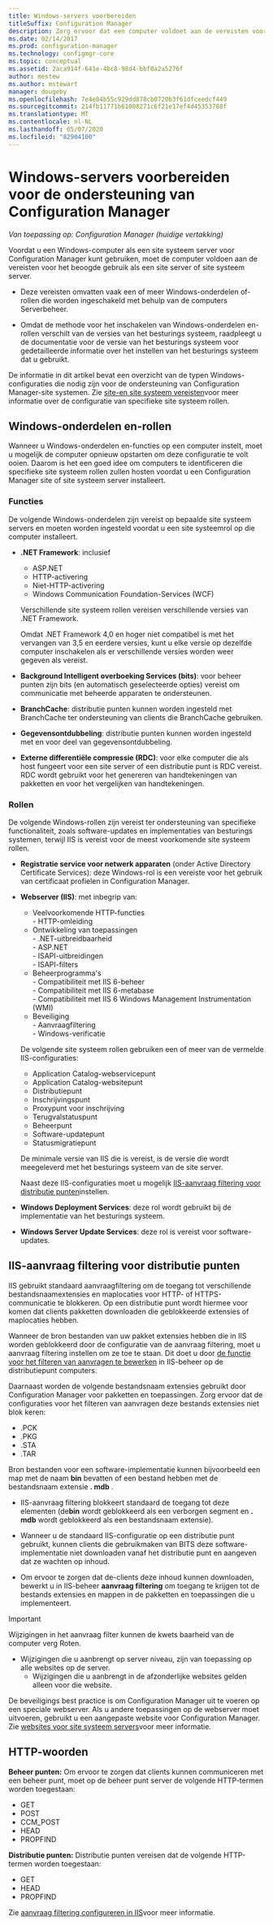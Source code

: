 ```yaml
---
title: Windows-servers voorbereiden
titleSuffix: Configuration Manager
description: Zorg ervoor dat een computer voldoet aan de vereisten voor gebruik als een site server of een site systeem server voor Configuration Manager.
ms.date: 02/14/2017
ms.prod: configuration-manager
ms.technology: configmgr-core
ms.topic: conceptual
ms.assetid: 2aca914f-641e-4bc8-98d4-bbf0a2a5276f
author: mestew
ms.author: mstewart
manager: dougeby
ms.openlocfilehash: 7e4e84b55c929dd878cb0720b3f61dfceedcf449
ms.sourcegitcommit: 214fb11771b61008271c6f21e17ef4d45353788f
ms.translationtype: MT
ms.contentlocale: nl-NL
ms.lasthandoff: 05/07/2020
ms.locfileid: "82904100"
---
```

# <a name="prepare-windows-servers-to-support-configuration-manager"></a>Windows-servers voorbereiden voor de ondersteuning van Configuration Manager

*Van toepassing op: Configuration Manager (huidige vertakking)*

Voordat u een Windows-computer als een site systeem server voor Configuration Manager kunt gebruiken, moet de computer voldoen aan de vereisten voor het beoogde gebruik als een site server of site systeem server.  

- Deze vereisten omvatten vaak een of meer Windows-onderdelen of-rollen die worden ingeschakeld met behulp van de computers Serverbeheer.  

- Omdat de methode voor het inschakelen van Windows-onderdelen en-rollen verschilt van de versies van het besturings systeem, raadpleegt u de documentatie voor de versie van het besturings systeem voor gedetailleerde informatie over het instellen van het besturings systeem dat u gebruikt.  

De informatie in dit artikel bevat een overzicht van de typen Windows-configuraties die nodig zijn voor de ondersteuning van Configuration Manager-site systemen. Zie [site-en site systeem vereisten](../configs/site-and-site-system-prerequisites.md)voor meer informatie over de configuratie van specifieke site systeem rollen.

##  <a name="windows-features-and-roles"></a><a name="BKMK_WinFeatures"></a>Windows-onderdelen en-rollen  
Wanneer u Windows-onderdelen en-functies op een computer instelt, moet u mogelijk de computer opnieuw opstarten om deze configuratie te volt ooien. Daarom is het een goed idee om computers te identificeren die specifieke site systeem rollen zullen hosten voordat u een Configuration Manager site of site systeem server installeert.

### <a name="features"></a>Functies  
De volgende Windows-onderdelen zijn vereist op bepaalde site systeem servers en moeten worden ingesteld voordat u een site systeemrol op die computer installeert.  

- **.NET Framework**: inclusief  

    - ASP.NET  
    - HTTP-activering  
    - Niet-HTTP-activering  
    - Windows Communication Foundation-Services (WCF)  

    Verschillende site systeem rollen vereisen verschillende versies van .NET Framework.  

    Omdat .NET Framework 4,0 en hoger niet compatibel is met het vervangen van 3,5 en eerdere versies, kunt u elke versie op dezelfde computer inschakelen als er verschillende versies worden weer gegeven als vereist.  

- **Background Intelligent overboeking Services (bits)**: voor beheer punten zijn bits (en automatisch geselecteerde opties) vereist om communicatie met beheerde apparaten te ondersteunen.  

- **BranchCache**: distributie punten kunnen worden ingesteld met BranchCache ter ondersteuning van clients die BranchCache gebruiken.  

- **Gegevensontdubbeling**: distributie punten kunnen worden ingesteld met en voor deel van gegevensontdubbeling.  

- **Externe differentiële compressie (RDC)**: voor elke computer die als host fungeert voor een site server of een distributie punt is RDC vereist. RDC wordt gebruikt voor het genereren van handtekeningen van pakketten en voor het vergelijken van handtekeningen.  

### <a name="roles"></a>Rollen  
De volgende Windows-rollen zijn vereist ter ondersteuning van specifieke functionaliteit, zoals software-updates en implementaties van besturings systemen, terwijl IIS is vereist voor de meest voorkomende site systeem rollen.  

- **Registratie service voor netwerk apparaten** (onder Active Directory Certificate Services): deze Windows-rol is een vereiste voor het gebruik van certificaat profielen in Configuration Manager.  

- **Webserver (IIS)**: met inbegrip van:  
    - Veelvoorkomende HTTP-functies  
          - HTTP-omleiding  
    - Ontwikkeling van toepassingen  
          - .NET-uitbreidbaarheid  
          - ASP.NET  
          - ISAPI-uitbreidingen  
          - ISAPI-filters  
    - Beheerprogramma's  
          - Compatibiliteit met IIS 6-beheer  
          - Compatibiliteit met IIS 6-metabase  
          - Compatibiliteit met IIS 6 Windows Management Instrumentation (WMI)  
    - Beveiliging  
          - Aanvraagfiltering  
          - Windows-verificatie  

  De volgende site systeem rollen gebruiken een of meer van de vermelde IIS-configuraties:  
  - Application Catalog-webservicepunt  
  - Application Catalog-websitepunt  
  - Distributiepunt  
  - Inschrijvingspunt  
  - Proxypunt voor inschrijving  
  - Terugvalstatuspunt  
  - Beheerpunt  
  - Software-updatepunt  
  - Statusmigratiepunt     

  De minimale versie van IIS die is vereist, is de versie die wordt meegeleverd met het besturings systeem van de site server.  

  Naast deze IIS-configuraties moet u mogelijk [IIS-aanvraag filtering voor distributie punten](#BKMK_IISFiltering)instellen.  

- **Windows Deployment Services**: deze rol wordt gebruikt bij de implementatie van het besturings systeem.  

- **Windows Server Update Services**: deze rol is vereist voor software-updates.  


##  <a name="iis-request-filtering-for-distribution-points"></a><a name="BKMK_IISFiltering"></a>IIS-aanvraag filtering voor distributie punten  
IIS gebruikt standaard aanvraagfiltering om de toegang tot verschillende bestandsnaamextensies en maplocaties voor HTTP- of HTTPS-communicatie te blokkeren. Op een distributie punt wordt hiermee voor komen dat clients pakketten downloaden die geblokkeerde extensies of maplocaties hebben.  

Wanneer de bron bestanden van uw pakket extensies hebben die in IIS worden geblokkeerd door de configuratie van de aanvraag filtering, moet u aanvraag filtering instellen om ze toe te staan. Dit doet u door [de functie voor het filteren van aanvragen te bewerken](https://docs.microsoft.com/previous-versions/orphan-topics/ws.11/hh831621(v=ws.11)) in IIS-beheer op de distributiepunt computers.  

Daarnaast worden de volgende bestandsnaam extensies gebruikt door Configuration Manager voor pakketten en toepassingen. Zorg ervoor dat de configuraties voor het filteren van aanvragen deze bestands extensies niet blok keren:  

- .PCK  
- .PKG  
- .STA  
- .TAR  

Bron bestanden voor een software-implementatie kunnen bijvoorbeeld een map met de naam **bin** bevatten of een bestand hebben met de bestandsnaam extensie **. mdb** .  

- IIS-aanvraag filtering blokkeert standaard de toegang tot deze elementen (de**bin** wordt geblokkeerd als een verborgen segment en **. mdb** wordt geblokkeerd als een bestandsnaam extensie).  

- Wanneer u de standaard IIS-configuratie op een distributie punt gebruikt, kunnen clients die gebruikmaken van BITS deze software-implementatie niet downloaden vanaf het distributie punt en aangeven dat ze wachten op inhoud.  

- Om ervoor te zorgen dat de-clients deze inhoud kunnen downloaden, bewerkt u in IIS-beheer **aanvraag filtering** om toegang te krijgen tot de bestands extensies en mappen in de pakketten en toepassingen die u implementeert.  

> [!IMPORTANT]  
> Wijzigingen in het aanvraag filter kunnen de kwets baarheid van de computer verg Roten.  
> 
> - Wijzigingen die u aanbrengt op server niveau, zijn van toepassing op alle websites op de server.   
>     - Wijzigingen die u aanbrengt in de afzonderlijke websites gelden alleen voor die website.  
> 
> De beveiligings best practice is om Configuration Manager uit te voeren op een speciale webserver. Als u andere toepassingen op de webserver moet uitvoeren, gebruikt u een aangepaste website voor Configuration Manager. Zie [websites voor site systeem servers](websites-for-site-system-servers.md)voor meer informatie.  

## <a name="http-verbs"></a>HTTP-woorden
**Beheer punten:** Om ervoor te zorgen dat clients kunnen communiceren met een beheer punt, moet op de beheer punt server de volgende HTTP-termen worden toegestaan:  
- GET
- POST
- CCM_POST
- HEAD
- PROPFIND

**Distributie punten:** Distributie punten vereisen dat de volgende HTTP-termen worden toegestaan:
- GET
- HEAD
- PROPFIND

Zie [aanvraag filtering configureren in IIS](https://docs.microsoft.com/previous-versions/orphan-topics/ws.11/hh831621(v=ws.11)#http-verbs)voor meer informatie. 

